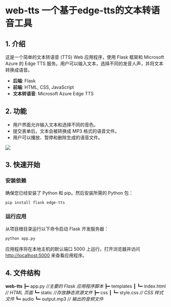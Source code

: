 # web-tts 一个基于edge-tts的文本转语音工具

## 1. 介绍

这是一个简单的文本转语音 (TTS) Web 应用程序，使用 Flask 框架和 Microsoft Azure 的 Edge TTS 服务。用户可以输入文本，选择不同的发音人声，并将文本转换成语音。

- **后端**: Flask
- **前端**: HTML, CSS, JavaScript
- **文本转语音**: Microsoft Azure Edge TTS

## 2. 功能

- 用户界面允许输入文本和选择不同的音色。
- 提交表单后，文本会被转换成 MP3 格式的语音文件。
- 用户可以播放、暂停和删除生成的语音文件。

![](./page_show.avif)

## 3. 快速开始

### 安装依赖

确保您已经安装了 Python 和 pip。然后安装所需的 Python 包：

```bash
pip install flask edge-tts
```

### 运行应用

从项目根目录运行以下命令启动 Flask 开发服务器：

```bash
python app.py
```

应用程序将在本地主机的默认端口 5000 上运行。打开浏览器并访问 [http://localhost:5000](http://localhost:5000) 来查看应用程序。

## 4. 文件结构
**web-tts**
    ┣━ app.py                                           *//主要的 Flask 应用程序脚本*
    ┣━ templates
    ┃         ┗━ index.html                       *// HTML 页面*
    ┗━ static                                             *//存放静态资源文件* 
                 ┣━ css
                 ┃        ┗━ style.css               *// CSS 样式文件*
                 ┗━ audio
                             ┗━ output.mp3        *// 输出的音频文件*



